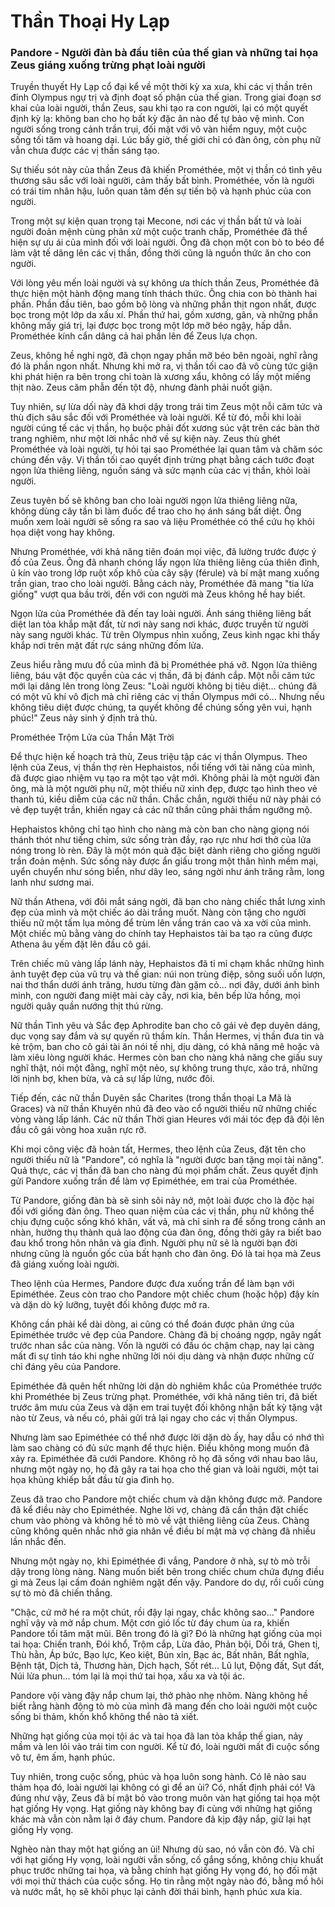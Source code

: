 # Thần Thoại Hy Lạp

### Pandore - Người đàn bà đầu tiên của thế gian và những tai họa Zeus giáng xuống trừng phạt loài người

Truyền thuyết Hy Lạp cổ đại kể về một thời kỳ xa xưa, khi các vị thần trên đỉnh Olympus ngự trị và định đoạt số phận của thế gian. Trong giai đoạn sơ khai của loài người, thần Zeus, sau khi tạo ra con người, lại có một quyết định kỳ lạ: không ban cho họ bất kỳ đặc ân nào để tự bảo vệ mình. Con người sống trong cảnh trần trụi, đối mặt với vô vàn hiểm nguy, một cuộc sống tối tăm và hoang dại. Lúc bấy giờ, thế giới chỉ có đàn ông, còn phụ nữ vẫn chưa được các vị thần sáng tạo.

Sự thiếu sót này của thần Zeus đã khiến Prométhée, một vị thần có tình yêu thương sâu sắc với loài người, cảm thấy bất bình. Prométhée, vốn là người có trái tim nhân hậu, luôn quan tâm đến sự tiến bộ và hạnh phúc của con người.

Trong một sự kiện quan trọng tại Mecone, nơi các vị thần bất tử và loài người đoản mệnh cùng phân xử một cuộc tranh chấp, Prométhée đã thể hiện sự ưu ái của mình đối với loài người. Ông đã chọn một con bò to béo để làm vật tế dâng lên các vị thần, đồng thời cũng là nguồn thức ăn cho con người.

Với lòng yêu mến loài người và sự không ưa thích thần Zeus, Prométhée đã thực hiện một hành động mang tính thách thức. Ông chia con bò thành hai phần. Phần đầu tiên, bao gồm bộ lòng và những phần thịt ngon nhất, được bọc trong một lớp da xấu xí. Phần thứ hai, gồm xương, gân, và những phần không mấy giá trị, lại được bọc trong một lớp mỡ béo ngậy, hấp dẫn. Prométhée kính cẩn dâng cả hai phần lên để Zeus lựa chọn.

Zeus, không hề nghi ngờ, đã chọn ngay phần mỡ béo bên ngoài, nghĩ rằng đó là phần ngon nhất. Nhưng khi mở ra, vị thần tối cao đã vô cùng tức giận khi phát hiện ra bên trong chỉ toàn là xương xẩu, không có lấy một miếng thịt nào. Zeus căm phẫn đến tột độ, nhưng đành phải nuốt giận.

Tuy nhiên, sự lừa dối này đã khơi dậy trong trái tim Zeus một nỗi căm tức và thù địch sâu sắc đối với Prométhée và loài người. Kể từ đó, mỗi khi loài người cúng tế các vị thần, họ buộc phải đốt xương súc vật trên các bàn thờ trang nghiêm, như một lời nhắc nhở về sự kiện này. Zeus thù ghét Prométhée và loài người, tự hỏi tại sao Prométhée lại quan tâm và chăm sóc chúng đến vậy. Vị thần tối cao quyết định trừng phạt bằng cách tước đoạt ngọn lửa thiêng liêng, nguồn sáng và sức mạnh của các vị thần, khỏi loài người.

Zeus tuyên bố sẽ không ban cho loài người ngọn lửa thiêng liêng nữa, không dùng cây tần bì làm đuốc để trao cho họ ánh sáng bất diệt. Ông muốn xem loài người sẽ sống ra sao và liệu Prométhée có thể cứu họ khỏi họa diệt vong hay không.

Nhưng Prométhée, với khả năng tiên đoán mọi việc, đã lường trước được ý đồ của Zeus. Ông đã nhanh chóng lấy ngọn lửa thiêng liêng của thiên đình, ủ kín vào trong lớp ruột xốp khô của cây sậy (férule) và bí mật mang xuống trần gian, trao cho loài người. Bằng cách này, Prométhée đã mang "tia lửa giống" vượt qua bầu trời, đến với con người mà Zeus không hề hay biết.

Ngọn lửa của Prométhée đã đến tay loài người. Ánh sáng thiêng liêng bất diệt lan tỏa khắp mặt đất, từ nơi này sang nơi khác, được truyền từ người này sang người khác. Từ trên Olympus nhìn xuống, Zeus kinh ngạc khi thấy khắp nơi trên mặt đất rực sáng những đốm lửa.

Zeus hiểu rằng mưu đồ của mình đã bị Prométhée phá vỡ. Ngọn lửa thiêng liêng, báu vật độc quyền của các vị thần, đã bị đánh cắp. Một nỗi căm tức mới lại dâng lên trong lòng Zeus: "Loài người không bị tiêu diệt... chúng đã có một vũ khí vô địch mà chỉ riêng các vị thần Olympus mới có... Nhưng nếu không tiêu diệt được chúng, ta quyết không để chúng sống yên vui, hạnh phúc!" Zeus nảy sinh ý định trả thù.

Prométhée Trộm Lửa của Thần Mặt Trời 

Để thực hiện kế hoạch trả thù, Zeus triệu tập các vị thần Olympus. Theo lệnh của Zeus, vị thần thợ rèn Hephaistos, nổi tiếng với tài năng của mình, đã được giao nhiệm vụ tạo ra một tạo vật mới. Không phải là một người đàn ông, mà là một người phụ nữ, một thiếu nữ xinh đẹp, được tạo hình theo vẻ thanh tú, kiều diễm của các nữ thần. Chắc chắn, người thiếu nữ này phải có vẻ đẹp tuyệt trần, khiến ngay cả các nữ thần cũng phải thầm ngưỡng mộ.

Hephaistos không chỉ tạo hình cho nàng mà còn ban cho nàng giọng nói thánh thót như tiếng chim, sức sống tràn đầy, rạo rực như hơi thở của lửa nóng trong lò rèn. Đây là một món quà đặc biệt dành riêng cho giống người trần đoản mệnh. Sức sống này được ẩn giấu trong một thân hình mềm mại, uyển chuyển như sóng biển, như dây leo, sáng ngời như ánh trăng rằm, long lanh như sương mai.

Nữ thần Athena, với đôi mắt sáng ngời, đã ban cho nàng chiếc thắt lưng xinh đẹp của mình và một chiếc áo dài trắng muốt. Nàng còn tặng cho người thiếu nữ một tấm lụa mỏng để trùm lên vầng trán cao và xa vời của mình. Một chiếc mũ bằng vàng do chính tay Hephaistos tài ba tạo ra cũng được Athena âu yếm đặt lên đầu cô gái.

Trên chiếc mũ vàng lấp lánh này, Hephaistos đã tỉ mỉ chạm khắc những hình ảnh tuyệt đẹp của vũ trụ và thế gian: núi non trùng điệp, sông suối uốn lượn, nai thơ thẩn dưới ánh trăng, hươu từng đàn gặm cỏ... nơi đây, dưới ánh bình minh, con người đang miệt mài cày cấy, nơi kia, bên bếp lửa hồng, mọi người quây quần nướng thịt thú rừng.

Nữ thần Tình yêu và Sắc đẹp Aphrodite ban cho cô gái vẻ đẹp duyên dáng, dục vọng say đắm và sự quyến rũ thầm kín. Thần Hermes, vị thần đưa tin và kẻ trộm, ban cho cô gái tài ăn nói tế nhị, dịu dàng, có khả năng mê hoặc và làm xiêu lòng người khác. Hermes còn ban cho nàng khả năng che giấu suy nghĩ thật, nói một đằng, nghĩ một nẻo, sự không trung thực, xảo trá, những lời nịnh bợ, khen bừa, và cả sự lấp lửng, nước đôi.

Tiếp đến, các nữ thần Duyên sắc Charites (trong thần thoại La Mã là Graces) và nữ thần Khuyên nhủ đã đeo vào cổ người thiếu nữ những chiếc vòng vàng lấp lánh. Các nữ thần Thời gian Heures với mái tóc đẹp đã đội lên đầu cô gái vòng hoa xuân rực rỡ.

Khi mọi công việc đã hoàn tất, Hermes, theo lệnh của Zeus, đặt tên cho người thiếu nữ là "Pandore", có nghĩa là "người được ban tặng mọi tài năng". Quả thực, các vị thần đã ban cho nàng đủ mọi phẩm chất. Zeus quyết định gửi Pandore xuống trần để làm vợ Epiméthée, em trai của Prométhée.

Từ Pandore, giống đàn bà sẽ sinh sôi nảy nở, một loài được cho là độc hại đối với giống đàn ông. Theo quan niệm của các vị thần, phụ nữ không thể chịu đựng cuộc sống khó khăn, vất vả, mà chỉ sinh ra để sống trong cảnh an nhàn, hưởng thụ thành quả lao động của đàn ông, đồng thời gây ra biết bao đau khổ trong hôn nhân và gia đình. Người phụ nữ sẽ là người bạn đời nhưng cũng là nguồn gốc của bất hạnh cho đàn ông. Đó là tai họa mà Zeus đã giáng xuống loài người.

Theo lệnh của Hermes, Pandore được đưa xuống trần để làm bạn với Epiméthée. Zeus còn trao cho Pandore một chiếc chum (hoặc hộp) đậy kín và dặn dò kỹ lưỡng, tuyệt đối không được mở ra.

Không cần phải kể dài dòng, ai cũng có thể đoán được phản ứng của Epiméthée trước vẻ đẹp của Pandore. Chàng đã bị choáng ngợp, ngây ngất trước nhan sắc của nàng. Vốn là người có đầu óc chậm chạp, nay lại càng mất đi sự tỉnh táo khi nghe những lời nói dịu dàng và nhận được những cử chỉ đáng yêu của Pandore.

Epiméthée đã quên hết những lời dặn dò nghiêm khắc của Prométhée trước khi Prométhée bị Zeus trừng phạt. Prométhée, với khả năng tiên tri, đã biết trước âm mưu của Zeus và dặn em trai tuyệt đối không nhận bất kỳ tặng vật nào từ Zeus, và nếu có, phải gửi trả lại ngay cho các vị thần Olympus.

Nhưng làm sao Epiméthée có thể nhớ được lời dặn dò ấy, hay dẫu có nhớ thì làm sao chàng có đủ sức mạnh để thực hiện. Điều không mong muốn đã xảy ra. Epiméthée đã cưới Pandore. Không rõ họ đã sống với nhau bao lâu, nhưng một ngày nọ, họ đã gây ra tai họa cho thế gian và loài người, một tai họa khủng khiếp bắt đầu từ gia đình họ.

Zeus đã trao cho Pandore một chiếc chum và dặn không được mở. Pandore đã kể điều này cho Epiméthée. Nghe lời vợ, chàng đã cẩn thận đặt chiếc chum vào phòng và không hề tò mò về vật thiêng liêng của Zeus. Chàng cũng không quên nhắc nhở gia nhân về điều bí mật mà vợ chàng đã nhiều lần nhắc đến.

Nhưng một ngày nọ, khi Epiméthée đi vắng, Pandore ở nhà, sự tò mò trỗi dậy trong lòng nàng. Nàng muốn biết bên trong chiếc chum chứa đựng điều gì mà Zeus lại cấm đoán nghiêm ngặt đến vậy. Pandore do dự, rồi cuối cùng sự tò mò đã chiến thắng.

"Chậc, cứ mở hé ra một chút, rồi đậy lại ngay, chắc không sao..." Pandore nghĩ vậy và mở nắp chum. Một cơn gió lốc từ đáy chum ùa ra, khiến Pandore tối tăm mặt mũi. Bên trong đó là gì? Đó là những hạt giống của mọi tai họa: Chiến tranh, Đói khổ, Trộm cắp, Lừa đảo, Phản bội, Dối trá, Ghen tị, Thù hằn, Áp bức, Bạo lực, Keo kiệt, Bủn xỉn, Bạc ác, Bất nhân, Bất nghĩa, Bệnh tật, Dịch tả, Thương hàn, Dịch hạch, Sốt rét... Lũ lụt, Động đất, Sụt đất, Núi lửa phun... tóm lại là mọi thứ tai họa, xấu xa và tội ác.

Pandore vội vàng đậy nắp chum lại, thở phào nhẹ nhõm. Nàng không hề biết rằng hành động tò mò của mình đã mang đến cho loài người một cuộc sống bi thảm, khốn khổ không thể nào tả xiết.

Những hạt giống của mọi tội ác và tai họa đã lan tỏa khắp thế gian, nảy mầm và len lỏi vào trái tim con người. Kể từ đó, loài người mất đi cuộc sống vô tư, êm ấm, hạnh phúc.

Tuy nhiên, trong cuộc sống, phúc và họa luôn song hành. Có lẽ nào sau thảm họa đó, loài người lại không có gì để an ủi? Có, nhất định phải có! Và đúng như vậy, Zeus đã bí mật bỏ vào trong muôn vàn hạt giống tai họa một hạt giống Hy vọng. Hạt giống này không bay đi cùng với những hạt giống khác mà vẫn còn nằm lại ở đáy chum. Pandore đã kịp đậy nắp, giữ lại hạt giống Hy vọng.

Nghèo nàn thay một hạt giống an ủi! Nhưng dù sao, nó vẫn còn đó. Và chỉ với hạt giống Hy vọng, loài người vẫn sống, cố gắng sống, không chịu khuất phục trước những tai họa, và bằng chính hạt giống Hy vọng đó, họ đối mặt với mọi thử thách của cuộc sống. Họ tin rằng một ngày nào đó, bằng mồ hôi và nước mắt, họ sẽ khôi phục lại cảnh đời thái bình, hạnh phúc xưa kia.